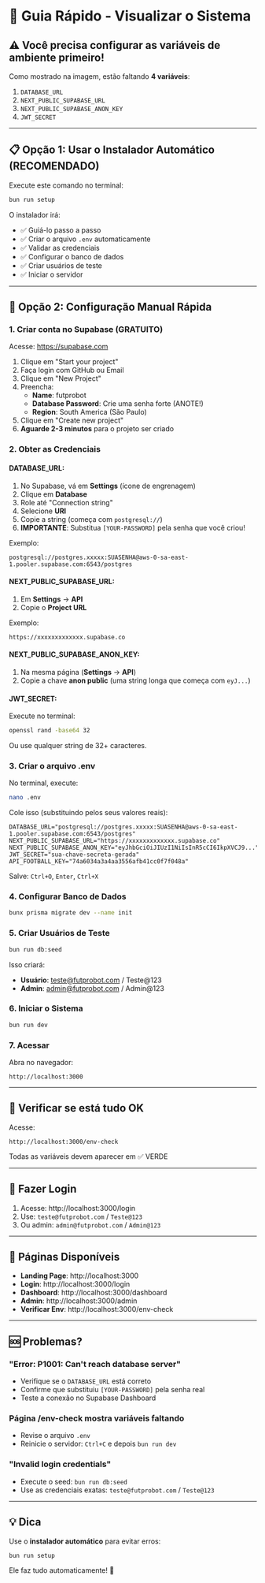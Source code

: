 # 🚀 Guia Rápido - Visualizar o Sistema

## ⚠️ Você precisa configurar as variáveis de ambiente primeiro!

Como mostrado na imagem, estão faltando **4 variáveis**:

1. `DATABASE_URL`
2. `NEXT_PUBLIC_SUPABASE_URL`
3. `NEXT_PUBLIC_SUPABASE_ANON_KEY`
4. `JWT_SECRET`

---

## 📋 Opção 1: Usar o Instalador Automático (RECOMENDADO)

Execute este comando no terminal:

```bash
bun run setup
```

O instalador irá:
- ✅ Guiá-lo passo a passo
- ✅ Criar o arquivo `.env` automaticamente
- ✅ Validar as credenciais
- ✅ Configurar o banco de dados
- ✅ Criar usuários de teste
- ✅ Iniciar o servidor

---

## 📝 Opção 2: Configuração Manual Rápida

### 1. Criar conta no Supabase (GRATUITO)

Acesse: https://supabase.com

1. Clique em "Start your project"
2. Faça login com GitHub ou Email
3. Clique em "New Project"
4. Preencha:
   - **Name**: futprobot
   - **Database Password**: Crie uma senha forte (ANOTE!)
   - **Region**: South America (São Paulo)
5. Clique em "Create new project"
6. **Aguarde 2-3 minutos** para o projeto ser criado

### 2. Obter as Credenciais

#### DATABASE_URL:
1. No Supabase, vá em **Settings** (ícone de engrenagem)
2. Clique em **Database**
3. Role até "Connection string"
4. Selecione **URI**
5. Copie a string (começa com `postgresql://`)
6. **IMPORTANTE**: Substitua `[YOUR-PASSWORD]` pela senha que você criou!

Exemplo:
```
postgresql://postgres.xxxxx:SUASENHA@aws-0-sa-east-1.pooler.supabase.com:6543/postgres
```

#### NEXT_PUBLIC_SUPABASE_URL:
1. Em **Settings** → **API**
2. Copie o **Project URL**

Exemplo:
```
https://xxxxxxxxxxxxx.supabase.co
```

#### NEXT_PUBLIC_SUPABASE_ANON_KEY:
1. Na mesma página (**Settings** → **API**)
2. Copie a chave **anon public** (uma string longa que começa com `eyJ...`)

#### JWT_SECRET:
Execute no terminal:
```bash
openssl rand -base64 32
```

Ou use qualquer string de 32+ caracteres.

### 3. Criar o arquivo .env

No terminal, execute:

```bash
nano .env
```

Cole isso (substituindo pelos seus valores reais):

```env
DATABASE_URL="postgresql://postgres.xxxxx:SUASENHA@aws-0-sa-east-1.pooler.supabase.com:6543/postgres"
NEXT_PUBLIC_SUPABASE_URL="https://xxxxxxxxxxxxx.supabase.co"
NEXT_PUBLIC_SUPABASE_ANON_KEY="eyJhbGciOiJIUzI1NiIsInR5cCI6IkpXVCJ9..."
JWT_SECRET="sua-chave-secreta-gerada"
API_FOOTBALL_KEY="74a6034a3a4aa3556afb41cc0f7f048a"
```

Salve: `Ctrl+O`, `Enter`, `Ctrl+X`

### 4. Configurar Banco de Dados

```bash
bunx prisma migrate dev --name init
```

### 5. Criar Usuários de Teste

```bash
bun run db:seed
```

Isso criará:
- **Usuário**: teste@futprobot.com / Teste@123
- **Admin**: admin@futprobot.com / Admin@123

### 6. Iniciar o Sistema

```bash
bun run dev
```

### 7. Acessar

Abra no navegador:
```
http://localhost:3000
```

---

## 🎯 Verificar se está tudo OK

Acesse:
```
http://localhost:3000/env-check
```

Todas as variáveis devem aparecer em ✅ VERDE

---

## 🔐 Fazer Login

1. Acesse: http://localhost:3000/login
2. Use: `teste@futprobot.com` / `Teste@123`
3. Ou admin: `admin@futprobot.com` / `Admin@123`

---

## 📱 Páginas Disponíveis

- **Landing Page**: http://localhost:3000
- **Login**: http://localhost:3000/login
- **Dashboard**: http://localhost:3000/dashboard
- **Admin**: http://localhost:3000/admin
- **Verificar Env**: http://localhost:3000/env-check

---

## 🆘 Problemas?

### "Error: P1001: Can't reach database server"
- Verifique se o `DATABASE_URL` está correto
- Confirme que substituiu `[YOUR-PASSWORD]` pela senha real
- Teste a conexão no Supabase Dashboard

### Página /env-check mostra variáveis faltando
- Revise o arquivo `.env`
- Reinicie o servidor: `Ctrl+C` e depois `bun run dev`

### "Invalid login credentials"
- Execute o seed: `bun run db:seed`
- Use as credenciais exatas: `teste@futprobot.com` / `Teste@123`

---

## 💡 Dica

Use o **instalador automático** para evitar erros:

```bash
bun run setup
```

Ele faz tudo automaticamente! 🚀
